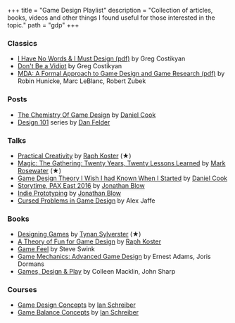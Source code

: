 +++
title = "Game Design Playlist"
description = "Collection of articles, books, videos and other things I found useful for those interested in the topic."
path = "gdp"
+++


### Classics
- [I Have No Words & I Must Design (pdf)](http://www.costik.com/nowords2002.pdf) by Greg Costikyan
- [Don't Be a Vidiot](http://www.costik.com/vidiot.html) by Greg Costikyan
- [MDA: A Formal Approach to Game Design and Game Research (pdf)](https://www.cs.northwestern.edu/~hunicke/MDA.pdf) by Robin Hunicke, Marc LeBlanc, Robert Zubek

### Posts
- [The Chemistry Of Game Design](https://www.gamasutra.com/view/feature/1524/the_chemistry_of_game_design.php) by [Daniel Cook](https://twitter.com/danctheduck)
- [Design 101](https://www.gamasutra.com/blogs/DanFelder/20150413/240853/Design_101_Design_Goals.php) series by [Dan Felder](https://twitter.com/DesignerDanF)

### Talks
- [Practical Creativity](https://www.youtube.com/watch?v=zyVTxGpEO30) by [Raph Koster](https://twitter.com/raphkoster) (&#9733;)
- [Magic: The Gathering: Twenty Years, Twenty Lessons Learned](https://youtu.be/QHHg99hwQGY) by [Mark Rosewater](https://en.wikipedia.org/wiki/Mark_Rosewater) (&#9733;)
- [Game Design Theory I Wish I had Known When I Started](https://youtu.be/qwPe3OHR04c) by [Daniel Cook](http://www.lostgarden.com/)
- [Storytime, PAX East 2016](https://youtu.be/UwBl7Rnkt78) by [Jonathan Blow](https://twitter.com/jonathan_blow)
- [Indie Prototyping](https://youtu.be/ISutk1mauPM) by [Jonathan Blow](https://twitter.com/jonathan_blow)
- [Cursed Problems in Game Design](https://youtu.be/8uE6-vIi1rQ) by Alex Jaffe

### Books
- [Designing Games](https://tynansylvester.com/book/) by [Tynan Sylverster](https://twitter.com/TynanSylvester) (&#9733;)
- [A Theory of Fun for Game Design](https://www.theoryoffun.com) by [Raph Koster](https://twitter.com/raphkoster)
- [Game Feel](http://www.game-feel.com) by Steve Swink
- [Game Mechanics: Advanced Game Design](https://www.goodreads.com/book/show/13705461-game-mechanics) by Ernest Adams, Joris Dormans
- [Games, Design & Play](http://www.gamesdesignandplay.com/) by Colleen Macklin, John Sharp

### Courses
- [Game Design Concepts](https://gamedesignconcepts.wordpress.com) by [Ian Schreiber](https://twitter.com/IanSchreiber)
- [Game Balance Concepts](https://gamebalanceconcepts.wordpress.com) by [Ian Schreiber](https://twitter.com/IanSchreiber)

